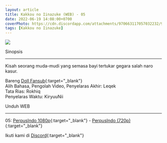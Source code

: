 ```yaml
---
layout: article
title: Kakkou no Iinazuke (WEB) - 05
date: 2022-06-19 14:08:00+0700
coverPhoto: https://cdn.discordapp.com/attachments/970663117057032232/987976617638907904/unknown.png
tags: [Kakkou no Iinazuke]
---
```


![](https://cdn.discordapp.com/attachments/970663117057032232/987976617638907904/unknown.png)

Sinopsis

---
Kisah seorang muda-mudi yang semasa bayi tertukar gegara salah naro kasur.

Bareng [Doll Fansub](https://www.perpusindo.info/user/Leqek){:target="_blank"}
<br>
Alih Bahasa, Pengolah Video, Penyelaras Akhir: Leqek
<br>
Tata Rias: Rokhiq
<br>
Penyelaras Waktu: KiryuuNii

Unduh WEB

---
05: [PerpusIndo 1080p](https://www.perpusindo.info/berkas/qkejqaIJ){:target="_blank"} - [PerpusIndo (720p)](https://www.perpusindo.info/berkas/KyOcuEbs){:target="_blank"}

Ikuti kami di [Discord](https://discord.gg/8QeuePwYgV){:target="_blank"}
